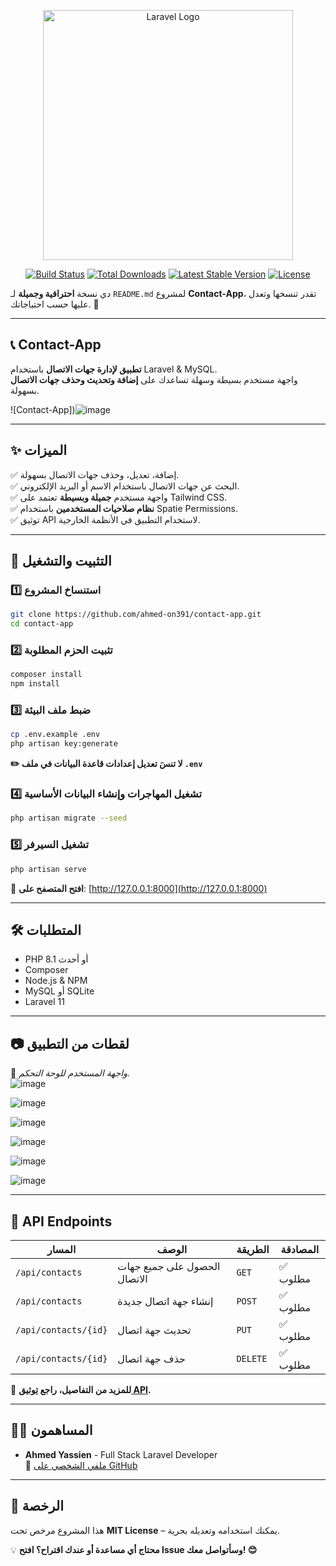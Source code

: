 <p align="center"><a href="https://laravel.com" target="_blank"><img src="https://raw.githubusercontent.com/laravel/art/master/logo-lockup/5%20SVG/2%20CMYK/1%20Full%20Color/laravel-logolockup-cmyk-red.svg" width="400" alt="Laravel Logo"></a></p>

<p align="center">
<a href="https://github.com/laravel/framework/actions"><img src="https://github.com/laravel/framework/workflows/tests/badge.svg" alt="Build Status"></a>
<a href="https://packagist.org/packages/laravel/framework"><img src="https://img.shields.io/packagist/dt/laravel/framework" alt="Total Downloads"></a>
<a href="https://packagist.org/packages/laravel/framework"><img src="https://img.shields.io/packagist/v/laravel/framework" alt="Latest Stable Version"></a>
<a href="https://packagist.org/packages/laravel/framework"><img src="https://img.shields.io/packagist/l/laravel/framework" alt="License"></a>
</p>

دي نسخة **احترافية وجميلة** لـ `README.md` لمشروع **Contact-App**، تقدر تنسخها وتعدل عليها حسب احتياجاتك. 🚀  

---

## **📞 Contact-App**  
**تطبيق لإدارة جهات الاتصال** باستخدام Laravel & MySQL.  
واجهة مستخدم بسيطة وسهلة تساعدك على **إضافة وتحديث وحذف جهات الاتصال** بسهولة.  

![Contact-App])![image](https://github.com/user-attachments/assets/714b52ee-f1b6-47e8-b648-c898c4ecea17)




---

## **✨ الميزات**  
✅ إضافة، تعديل، وحذف جهات الاتصال بسهولة.  
✅ البحث عن جهات الاتصال باستخدام الاسم أو البريد الإلكتروني.  
✅ واجهة مستخدم **جميلة وبسيطة** تعتمد على Tailwind CSS.  
✅ **نظام صلاحيات المستخدمين** باستخدام Spatie Permissions.  
✅ توثيق API لاستخدام التطبيق في الأنظمة الخارجية.  

---

## **🚀 التثبيت والتشغيل**  
### **1️⃣ استنساخ المشروع**  
```bash
git clone https://github.com/ahmed-on391/contact-app.git
cd contact-app
```
### **2️⃣ تثبيت الحزم المطلوبة**  
```bash
composer install
npm install
```
### **3️⃣ ضبط ملف البيئة**  
```bash
cp .env.example .env
php artisan key:generate
```
**✏️ لا تنسَ تعديل إعدادات قاعدة البيانات في ملف `.env`**  

### **4️⃣ تشغيل المهاجرات وإنشاء البيانات الأساسية**  
```bash
php artisan migrate --seed
```
### **5️⃣ تشغيل السيرفر**  
```bash
php artisan serve
```
🔗 **افتح المتصفح على**: [http://127.0.0.1:8000](http://127.0.0.1:8000)  

---

## **🛠 المتطلبات**  
- PHP 8.1 أو أحدث  
- Composer  
- Node.js & NPM  
- MySQL أو SQLite  
- Laravel 11  

---

## **📷 لقطات من التطبيق**  


📌 *واجهة المستخدم للوحة التحكم.*  
![image](https://github.com/user-attachments/assets/abfaf13d-cd05-4969-8a5d-2509852ea795)

![image](https://github.com/user-attachments/assets/4e78194f-91d6-48ea-a599-5fbedfe5d81f)

![image](https://github.com/user-attachments/assets/f35b6a6d-f596-420d-83ea-fd1aed8e6ee5)

![image](https://github.com/user-attachments/assets/6571d352-7c5c-4281-8d59-11b8563c98a1)

![image](https://github.com/user-attachments/assets/86579d53-b6c5-4584-b227-6fb257f55fe9)

![image](https://github.com/user-attachments/assets/2fc46088-3366-41aa-bfa2-57c724188d2b)



---

## **📡 API Endpoints**  
| **المسار**       | **الوصف**                 | **الطريقة**  | **المصادقة** |
|-----------------|-------------------------|------------|------------|
| `/api/contacts` | الحصول على جميع جهات الاتصال | `GET`       | ✅ مطلوب |
| `/api/contacts` | إنشاء جهة اتصال جديدة   | `POST`      | ✅ مطلوب |
| `/api/contacts/{id}` | تحديث جهة اتصال      | `PUT`       | ✅ مطلوب |
| `/api/contacts/{id}` | حذف جهة اتصال        | `DELETE`    | ✅ مطلوب |

📜 **للمزيد من التفاصيل، راجع [توثيق API](http://127.0.0.1:8000/api/documentation).**


---

## **👨‍💻 المساهمون**  
- **Ahmed Yassien** - Full Stack Laravel Developer  
🔗 [ملفي الشخصي على GitHub](https://github.com/ahmed-on391)  

---

## **📜 الرخصة**  
هذا المشروع مرخص تحت **MIT License** – يمكنك استخدامه وتعديله بحرية.  

💡 **محتاج أي مساعدة أو عندك اقتراح؟ افتح Issue وسأتواصل معك! 😊**
